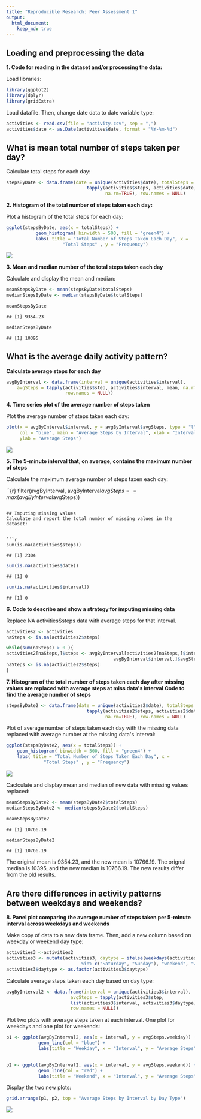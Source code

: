 ```yaml
---
title: "Reproducible Research: Peer Assessment 1"
output: 
  html_document:
    keep_md: true
---
```



## Loading and preprocessing the data

**1. Code for reading in the dataset and/or processing the data:**

Load libraries:


```r
library(ggplot2)
library(dplyr)
library(gridExtra)
```

Load datafile. Then, change date data to date variable type:


```r
activities <- read.csv(file = "activity.csv", sep = ",")
activities$date <- as.Date(activities$date, format = "%Y-%m-%d")
```

## What is mean total number of steps taken per day?
Calculate total steps for each day:


```r
stepsByDate <- data.frame(date = unique(activities$date), totalSteps = 
                              tapply(activities$steps, activities$date, sum, 
                                     na.rm=TRUE), row.names = NULL)
```

**2. Histogram of the total number of steps taken each day:**

Plot a histogram of the total steps for each day:


```r
ggplot(stepsByDate, aes(x = totalSteps)) + 
           geom_histogram( binwidth = 500, fill = "green4") +
           labs( title = "Total Number of Steps Taken Each Day", x = 
                     "Total Steps" , y = "Frequency")
```

![](PA1_template_files/figure-html/unnamed-chunk-3-1.png)<!-- -->

**3. Mean and median number of the total steps taken each day**

Calculate and display the mean and median:


```r
meanStepsByDate <- mean(stepsByDate$totalSteps)
medianStepsByDate <- median(stepsByDate$totalSteps)
```

```r
meanStepsByDate
```

```
## [1] 9354.23
```

```r
medianStepsByDate
```

```
## [1] 10395
```

## What is the average daily activity pattern?

**Calculate average steps for each day**


```r
avgByInterval <- data.frame(interval = unique(activities$interval), 
    avgSteps = tapply(activities$step, activities$interval, mean, na.rm = TRUE, 
                      row.names = NULL))
```

**4. Time series plot of the average number of steps taken**

Plot the average number of steps taken each day:


```r
plot(x = avgByInterval$interval, y = avgByInterval$avgSteps, type = "l", 
     col = "blue", main = "Average Steps by Interval", xlab = "Interval",
     ylab = "Average Steps")
```

![](PA1_template_files/figure-html/unnamed-chunk-7-1.png)<!-- -->

**5. The 5-minute interval that, on average, contains the maximum number of steps**

Calculate the maximum average number of steps taxen each day:

``{r}
filter(avgByInterval, avgByInterval$avgSteps == max(avgByInterval$avgSteps))
```

## Imputing missing values
Calculate and report the total number of missing values in the dataset:


```r
sum(is.na(activities$steps))
```

```
## [1] 2304
```

```r
sum(is.na(activities$date))
```

```
## [1] 0
```

```r
sum(is.na(activities$interval))
```

```
## [1] 0
```

**6. Code to describe and show a strategy for imputing missing data**

Replace NA activities$steps data with average steps for that interval.


```r
activities2 <- activities
naSteps <- is.na(activities2$steps)
```


```r
while(sum(naSteps) > 0 ){
activities2[naSteps,]$steps <- avgByInterval[activities2[naSteps,]$interval == 
                                        avgByInterval$interval,]$avgSteps
naSteps <- is.na(activities2$steps)
}
```

**7. Histogram of the total number of steps taken each day after missing values** 
**are replaced with average steps at miss data's interval**
**Code to find the average number of steps**


```r
stepsByDate2 <- data.frame(date = unique(activities2$date), totalSteps = 
                              tapply(activities2$steps, activities2$date, sum, 
                                     na.rm=TRUE), row.names = NULL)
```

Plot of average number of steps taken each day with the missing data replaced
with average number at the missing data's interval:


```r
ggplot(stepsByDate2, aes(x = totalSteps)) + 
    geom_histogram( binwidth = 500, fill = "green4") +
    labs( title = "Total Number of Steps Taken Each Day", x = 
              "Total Steps" , y = "Frequency")
```

![](PA1_template_files/figure-html/unnamed-chunk-12-1.png)<!-- -->

Caclculate and display mean and median of new data with missing values replaced:


```r
meanStepsByDate2 <- mean(stepsByDate2$totalSteps)
medianStepsByDate2 <- median(stepsByDate2$totalSteps)
```


```r
meanStepsByDate2
```

```
## [1] 10766.19
```

```r
medianStepsByDate2
```

```
## [1] 10766.19
```

The original mean is 9354.23, and the new mean is 10766.19. The orignal median
is 10395, and the new median is 10766.19. The new results differ from the old
results.


## Are there differences in activity patterns between weekdays and weekends?

**8. Panel plot comparing the average number of steps taken per 5-minute**
**interval across weekdays and weekends**


Make copy of data to a new data frame. Then, add a new column based on weekday
or weekend day type:


```r
activities3 <-activities2
activities3 <- mutate(activities3, daytype = ifelse(weekdays(activities3$date) 
                            %in% c("Saturday", "Sunday"), "weekend", "weekday"))
activities3$daytype <- as.factor(activities3$daytype)
```

Calculate average steps taken each day based on day type:


```r
avgByInterval2 <- data.frame(interval = unique(activities3$interval), 
                        avgSteps = tapply(activities3$step, 
                        list(activities3$interval, activities3$daytype) , mean, 
                        row.names = NULL))
```

Plot two plots with average steps taken at each interval. One plot for weekdays 
and one plot for weekends:


```r
p1 <- ggplot(avgByInterval2, aes(x = interval, y = avgSteps.weekday)) + 
            geom_line(col = "blue") +
            labs(title = "Weekday", x = "Interval", y = "Average Steps")
            

p2 <- ggplot(avgByInterval2, aes(x = interval, y = avgSteps.weekend)) + 
            geom_line(col = "red") +
            labs(title = "Weekend", x = "Interval", y = "Average Steps")
```

Display the two new plots:


```r
grid.arrange(p1, p2, top = "Average Steps by Interval by Day Type")
```

![](PA1_template_files/figure-html/unnamed-chunk-18-1.png)<!-- -->


